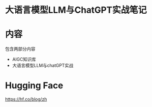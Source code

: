 # 大语言模型LLM与ChatGPT实战笔记

# 内容
包含两部分内容
- AIGC知识库
- 大语言模型LLM与chatGPT实战


# Hugging Face
https://hf.co/blog/zh



